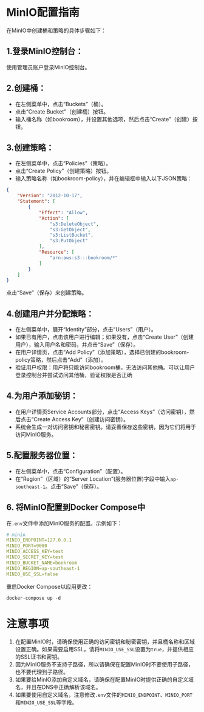 # MinIO配置指南
‌‌在MinIO中创建桶和策略的具体步骤如下‌：

## 1.登录MinIO控制台‌：
使用管理员账户登录MinIO控制台。
## 2.创建桶‌：
- 在左侧菜单中，点击“Buckets”（桶）。
- 点击“Create Bucket”（创建桶）按钮。
- 输入桶名称（如bookroom），并设置其他选项，然后点击“Create”（创建）按钮。

## ‌3.创建策略‌：
- 在左侧菜单中，点击“Policies”（策略）。
- 点击“Create Policy”（创建策略）按钮。
- 输入策略名称（如bookroom-policy），并在编辑框中输入以下JSON策略：

```json
{
    "Version": "2012-10-17",
    "Statement": [
        {
            "Effect": "Allow",
            "Action": [
                "s3:DeleteObject",
                "s3:GetObject",
                "s3:ListBucket",
                "s3:PutObject"
            ],
            "Resource": [
                "arn:aws:s3:::bookroom/*"
            ]
        }
    ]
}
```
点击“Save”（保存）来创建策略。

## 4.‌创建用户并分配策略‌：
- 在左侧菜单中，展开“Identity”部分，点击“Users”（用户）。
- 如果已有用户，点击该用户进行编辑；如果没有，点击“Create User”（创建用户），输入用户名和密码，并点击“Save”（保存）。
- 在用户详情页，点击“Add Policy”（添加策略），选择已创建的bookroom-policy策略，然后点击“Add”（添加）。
-  ‌验证用户权限‌：用户将只能访问bookroom桶，无法访问其他桶。可以让用户登录控制台并尝试访问其他桶，验证权限是否正确‌

## 4.‌为用户添加秘钥：
- 在用户详情页Service Accounts部分，点击“Access Keys”（访问密钥），然后点击“Create Access Key”（创建访问密钥）。
- 系统会生成一对访问密钥和秘密密钥。请妥善保存这些密钥，因为它们将用于访问MinIO服务。

## 5.配置服务器位置：
- 在左侧菜单中，点击“Configuration”（配置）。 
- 在“Region”（区域）的“Server Location”(服务器位置)字段中输入`ap-southeast-1`。点击“Save”（保存）。

## 6. 将MinIO配置到Docker Compose中
在`.env`文件中添加MinIO服务的配置。示例如下：
```yml
# minio
MINIO_ENDPOINT=127.0.0.1
MINIO_PORT=9000
MINIO_ACCESS_KEY=test
MINIO_SECRET_KEY=test
MINIO_BUCKET_NAME=bookroom
MINIO_REGION=ap-southeast-1
MINIO_USE_SSL=false
```
重启Docker Compose以应用更改：
```
docker-compose up -d
```


# 注意事项
1. 在配置MinIO时，请确保使用正确的访问密钥和秘密密钥，并且桶名称和区域设置正确。如果需要启用SSL，请将`MINIO_USE_SSL`设置为`true`，并提供相应的SSL证书和密钥。
2. 因为MinIO服务不支持子路径，所以请确保在配置MinIO时不要使用子路径，也不要代理到子路径。
3. 如果要给MinIO添加自定义域名，请确保在配置MinIO时提供正确的自定义域名，并且在DNS中正确解析该域名。
4. 如果要使用自定义域名，注意修改`.env`文件的`MINIO_ENDPOINT`、`MINIO_PORT`和`MINIO_USE_SSL`等字段。



